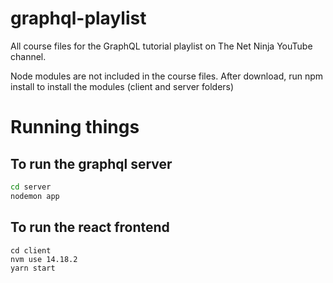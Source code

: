 # graphql-playlist
All course files for the GraphQL tutorial playlist on The Net Ninja YouTube channel.

Node modules are not included in the course files. After download, run npm install to install the modules (client and server folders)

# Running things

## To run the graphql server

```bash
cd server
nodemon app
```

## To run the react frontend

```
cd client
nvm use 14.18.2
yarn start
```

